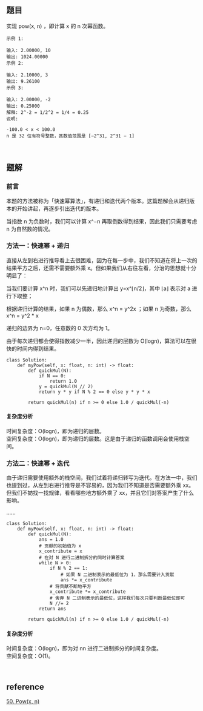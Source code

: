 ## 题目
实现 pow(x, n) ，即计算 x 的 n 次幂函数。
```
示例 1:

输入: 2.00000, 10
输出: 1024.00000
示例 2:

输入: 2.10000, 3
输出: 9.26100
示例 3:

输入: 2.00000, -2
输出: 0.25000
解释: 2^-2 = 1/2^2 = 1/4 = 0.25
说明:

-100.0 < x < 100.0
n 是 32 位有符号整数，其数值范围是 [−2^31, 2^31 − 1] 
```

&nbsp;
## 题解
### 前言
本题的方法被称为「快速幂算法」，有递归和迭代两个版本。这篇题解会从递归版本的开始讲起，再逐步引出迭代的版本。

当指数 n 为负数时，我们可以计算 x^−n 再取倒数得到结果，因此我们只需要考虑 n 为自然数的情况。

### 方法一：快速幂 + 递归
直接从左到右进行推导看上去很困难，因为在每一步中，我们不知道在将上一次的结果平方之后，还需不需要额外乘 x。但如果我们从右往左看，分治的思想就十分明显了：

当我们要计算 x^n 时，我们可以先递归地计算出 y=x^⌊n/2⌋，其中 ⌊a⌋ 表示对 a 进行下取整；

根据递归计算的结果，如果 n 为偶数，那么 x^n = y^2x ；如果 n 为奇数，那么 x^n = y^2 * x

递归的边界为 n=0，任意数的 0 次方均为 1。

由于每次递归都会使得指数减少一半，因此递归的层数为 O(logn)，算法可以在很快的时间内得到结果。

```
class Solution:
    def myPow(self, x: float, n: int) -> float:
        def quickMul(N):
            if N == 0:
                return 1.0
            y = quickMul(N // 2)
            return y * y if N % 2 == 0 else y * y * x
        
        return quickMul(n) if n >= 0 else 1.0 / quickMul(-n)
```
#### 复杂度分析
时间复杂度：O(logn)，即为递归的层数。  
空间复杂度：O(logn)，即为递归的层数。这是由于递归的函数调用会使用栈空间。


### 方法二：快速幂 + 迭代
由于递归需要使用额外的栈空间，我们试着将递归转写为迭代。在方法一中，我们也提到过，从左到右进行推导是不容易的，因为我们不知道是否需要额外乘 xx。但我们不妨找一找规律，看看哪些地方额外乘了 xx，并且它们对答案产生了什么影响。

......

```
class Solution:
    def myPow(self, x: float, n: int) -> float:
        def quickMul(N):
            ans = 1.0
            # 贡献的初始值为 x
            x_contribute = x
            # 在对 N 进行二进制拆分的同时计算答案
            while N > 0:
                if N % 2 == 1:
                    # 如果 N 二进制表示的最低位为 1，那么需要计入贡献
                    ans *= x_contribute
                # 将贡献不断地平方
                x_contribute *= x_contribute
                # 舍弃 N 二进制表示的最低位，这样我们每次只要判断最低位即可
                N //= 2
            return ans
        
        return quickMul(n) if n >= 0 else 1.0 / quickMul(-n)
```
#### 复杂度分析
时间复杂度：O(logn)，即为对 nn 进行二进制拆分的时间复杂度。   
空间复杂度：O(1)。

&nbsp;
## reference
[50. Pow(x, n)](https://leetcode-cn.com/problems/powx-n/)
